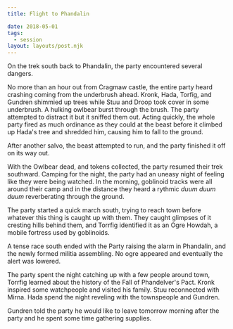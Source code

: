 ```yaml
---
title: Flight to Phandalin

date: 2018-05-01
tags:
  - session
layout: layouts/post.njk
---
```



On the trek south back to Phandalin, the party encountered several dangers.

No more than an hour out from Cragmaw castle, the entire party heard crashing coming from the underbrush ahead. Kronk, Hada, Torfig, and Gundren shimmied up trees while Stuu and Droop took cover in some underbrush. A hulking owlbear burst through the brush. The party attempted to distract it but it sniffed them out. Acting quickly, the whole party fired as much ordinance as they could at the beast before it climbed up Hada's tree and shredded him, causing him to fall to the ground.

After another salvo, the beast attempted to run, and the party finished it off on its way out.

With the Owlbear dead, and tokens collected, the party resumed their trek southward. Camping for the night, the party had an uneasy night of feeling like they were being watched. In the morning, goblinoid tracks were all around their camp and in the distance they heard a rythmic _duum duum duum_ reverberating through the ground.

The party started a quick march south, trying to reach town before whatever this thing is caught up with them. They caught glimpses of it cresting hills behind them, and Torrfig identified it as an Ogre Howdah, a mobile fortress used by goblinoids.

A tense race south ended with the Party raising the alarm in Phandalin, and the newly formed militia assembling. No ogre appeared and eventually the alert was lowered.

The party spent the night catching up with a few people around town, Torrfig learned about the history of the Fall of Phandelver's Pact. Kronk inspired some watchpeople and visited his family. Stuu reconnected with Mirna. Hada spend the night reveling with the townspeople and Gundren.

Gundren told the party he would like to leave tomorrow morning after the party and he spent some time gathering supplies.
